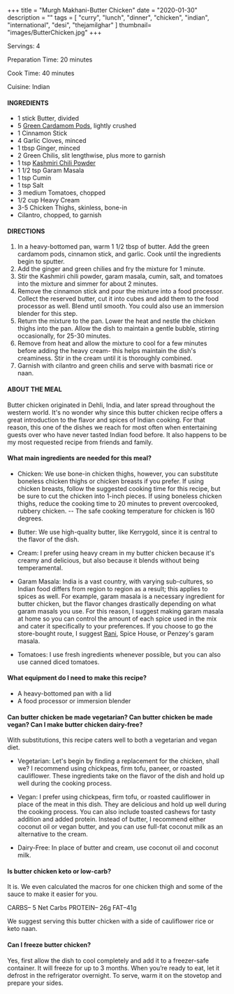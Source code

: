 +++
title = "Murgh Makhani-Butter Chicken"
date = "2020-01-30"
description = ""
tags = [
    "curry",
    "lunch",
    "dinner",
    "chicken",
    "indian", 
    "international",
    "desi",
    "thejamilghar"
]
thumbnail= "images/ButterChicken.jpg"
+++

Servings: 4 <!--more-->

Preparation Time: 20 minutes 

Cook Time: 40 minutes 

Cuisine: Indian

#### INGREDIENTS 

* 1 stick Butter, divided 
* 5 [Green Cardamom Pods](https://amzn.to/3tZaNOd), lightly crushed
* 1 Cinnamon Stick
* 4 Garlic Cloves, minced
* 1 tbsp Ginger, minced
* 2 Green Chilis, slit lengthwise, plus more to garnish
* 1 tsp [Kashmiri Chili Powder](https://amzn.to/3jP2lMC) 
* 1 1/2 tsp Garam Masala
* 1 tsp Cumin 
* 1 tsp Salt
* 3 medium Tomatoes, chopped 
* 1/2 cup Heavy Cream
* 3-5 Chicken Thighs, skinless, bone-in
* Cilantro, chopped, to garnish

#### DIRECTIONS 

1. In a heavy-bottomed pan, warm 1 1/2 tbsp of butter. Add the green cardamom pods, cinnamon stick, and garlic. Cook until the ingredients begin to sputter.
2. Add the ginger and green chilies and fry the mixture for 1 minute.
3. Stir the Kashmiri chili powder, garam masala, cumin, salt, and tomatoes into the mixture and simmer for about 2 minutes. 
4. Remove the cinnamon stick and pour the mixture into a food processor. Collect the reserved butter, cut it into cubes and add them to the food processor as well. Blend until smooth. You could also use an immersion blender for this step.  
5. Return the mixture to the pan. Lower the heat and nestle the chicken thighs into the pan. Allow the dish to maintain a gentle bubble, stirring occasionally, for 25-30 minutes.
6. Remove from heat and allow the mixture to cool for a few minutes before adding the heavy cream- this helps maintain the dish's creaminess. Stir in the cream until it is thoroughly combined. 
7. Garnish with cilantro and green chilis and serve with basmati rice or naan.

#### ABOUT THE MEAL

Butter chicken originated in Dehli, India, and later spread throughout the western world. It's no wonder why since this butter chicken recipe offers a great introduction to the flavor and spices of Indian cooking. For that reason, this one of the dishes we reach for most often when entertaining guests over who have never tasted Indian food before. It also happens to be my most requested recipe from friends and family. 

#### What main ingredients are needed for this meal?

* Chicken: We use bone-in chicken thighs, however, you can substitute boneless chicken thighs or chicken breasts if you prefer. If using chicken breasts, follow the suggested cooking time for this recipe, but be sure to cut the chicken into 1-inch pieces. If using boneless chicken thighs, reduce the cooking time to 20 minutes to prevent overcooked, rubbery chicken. 
-- The safe cooking temperature for chicken is 160 degrees. 

* Butter: We use high-quality butter, like Kerrygold, since it is central to the flavor of the dish. 

* Cream: I prefer using heavy cream in my butter chicken because it's creamy and delicious, but also because it blends without being temperamental. 

* Garam Masala: India is a vast country, with varying sub-cultures, so Indian food differs from region to region as a result; this applies to spices as well. For example, garam masala is a necessary ingredient for butter chicken, but the flavor changes drastically depending on what garam masals you use. For this reason, I suggest making garam masala at home so you can control the amount of each spice used in the mix and cater it specifically to your preferences. If you choose to go the store-bought route, I suggest [Rani](https://amzn.to/3eqFSFa), Spice House, or Penzey's garam masala. 

* Tomatoes: I use fresh ingredients whenever possible, but you can also use canned diced tomatoes. 

#### What equipment do I need to make this recipe?

* A heavy-bottomed pan with a lid
* A food processor or immersion blender 

#### Can butter chicken be made vegetarian? Can butter chicken be made vegan? Can I make butter chicken dairy-free? 

With substitutions, this recipe caters well to both a vegetarian and vegan diet. 

* Vegetarian: Let's begin by finding a replacement for the chicken, shall we? I recommend using chickpeas, firm tofu, paneer, or roasted cauliflower. These ingredients take on the flavor of the dish and hold up well during the cooking process. 

* Vegan: I prefer using chickpeas, firm tofu, or roasted cauliflower in place of the meat in this dish. They are delicious and hold up well during the cooking process. You can also include toasted cashews for tasty addition and added protein. Instead of butter, I recommend either coconut oil or vegan butter, and you can use full-fat coconut milk as an alternative to the cream.

* Dairy-Free: In place of butter and cream, use coconut oil and coconut milk. 

#### Is butter chicken keto or low-carb?
It is. We even calculated the macros for one chicken thigh and some of the sauce to make it easier for you.  

CARBS– 5 Net Carbs
PROTEIN– 26g
FAT–41g

We suggest serving this butter chicken with a side of cauliflower rice or keto naan. 

#### Can I freeze butter chicken?

Yes, first allow the dish to cool completely and add it to a freezer-safe container. It will freeze for up to 3 months. When you’re ready to eat, let it defrost in the refrigerator overnight. To serve, warm it on the stovetop and prepare your sides.
